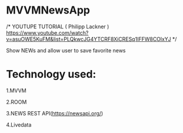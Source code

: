 # MVVMNewsApp
/* YOUTUPE TUTORIAL ( Philipp Lackner ) 
https://www.youtube.com/watch?v=asuOWE5KuFM&list=PLQkwcJG4YTCRF8XiCRESq1IFFW8COlxYJ */ 

Show NEWs and allow user to save favorite news

Technology used:
===============
1.MVVM

2.ROOM

3.NEWS REST API(https://newsapi.org/)

4.Livedata
